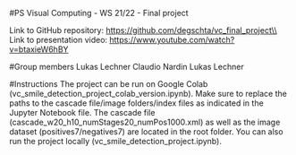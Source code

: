#PS Visual Computing - WS 21/22 - Final project

Link to GitHub repository: https://github.com/degschta/vc_final_project\\
Link to presentation video: https://www.youtube.com/watch?v=btaxieW6hBY

#Group members
Lukas Lechner
Claudio Nardin
Lukas Lechner

#Instructions
The project can be run on Google Colab (vc_smile_detection_project_colab_version.ipynb). 
Make sure to replace the paths to the cascade file/image folders/index files as indicated in the Jupyter Notebook file. The cascade file (cascade_w20_h10_numStages20_numPos1000.xml) as well as the image dataset (positives7/negatives7) are located in the root folder.
You can also run the project locally (vc_smile_detection_project.ipynb).
